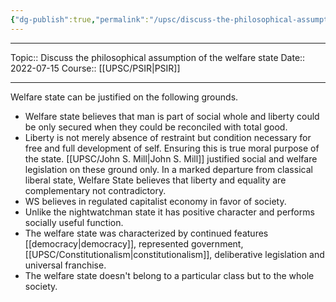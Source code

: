 ```yaml
---
{"dg-publish":true,"permalink":"/upsc/discuss-the-philosophical-assumption-of-the-welfare-state/","dgHomeLink":true,"dgPassFrontmatter":false}
---
```


----
Topic:: Discuss the philosophical assumption of the welfare state
Date:: 2022-07-15
Course:: [[UPSC/PSIR|PSIR]] 

----
Welfare state can be justified on the following grounds. 
- Welfare state believes that man is part of social whole and liberty could be only secured when they could be reconciled with total good. 
- Liberty is not merely absence of restraint but condition necessary for free  and full development of self. Ensuring this is true moral purpose of the state. [[UPSC/John S. Mill|John S. Mill]] justified social and welfare legislation on these ground only. In a marked departure from classical liberal state, Welfare State believes that liberty and equality are complementary not contradictory. 
- WS believes in regulated capitalist economy in favor of society. 
- Unlike the nightwatchman state it has positive character and performs socially useful function. 
- The welfare state was characterized by continued features [[democracy|democracy]], represented government, [[UPSC/Constitutionalism|constitutionalism]], deliberative legislation and universal franchise.
- The welfare state doesn't belong to a particular class but to the whole society. 
